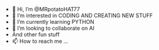 - 👋 Hi, I’m @MRpotatoHAT77
- 👀 I’m interested in CODING AND CREATING NEW STUFF
- 🌱 I’m currently learning PYTHON
- 💞️ I’m looking to collaborate on AI
-  And other fun stuff
- 📫 How to reach me ...

<!---
MRpotatoHAT77/MRpotatoHAT77 is a ✨ special ✨ repository because its `README.md` (this file) appears on your GitHub profile.
You can click the Preview link to take a look at your changes.
--->

